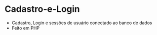 # Cadastro-e-Login

- Cadastro, Login e sessões de usuário conectado ao banco de dados
- Feito em PHP 

